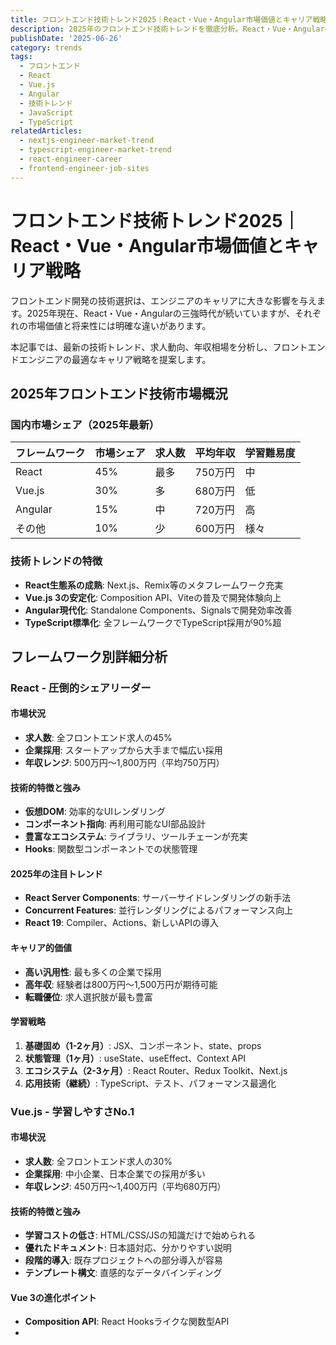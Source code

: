 ```yaml
---
title: フロントエンド技術トレンド2025｜React・Vue・Angular市場価値とキャリア戦略
description: 2025年のフロントエンド技術トレンドを徹底分析。React・Vue・Angularの市場シェア、年収相場、学習優先度、将来性まで最新情報を詳しく解説します。
publishDate: '2025-06-26'
category: trends
tags:
  - フロントエンド
  - React
  - Vue.js
  - Angular
  - 技術トレンド
  - JavaScript
  - TypeScript
relatedArticles:
  - nextjs-engineer-market-trend
  - typescript-engineer-market-trend
  - react-engineer-career
  - frontend-engineer-job-sites
---
```


# フロントエンド技術トレンド2025｜React・Vue・Angular市場価値とキャリア戦略

フロントエンド開発の技術選択は、エンジニアのキャリアに大きな影響を与えます。2025年現在、React・Vue・Angularの三強時代が続いていますが、それぞれの市場価値と将来性には明確な違いがあります。

本記事では、最新の技術トレンド、求人動向、年収相場を分析し、フロントエンドエンジニアの最適なキャリア戦略を提案します。

## 2025年フロントエンド技術市場概況

### 国内市場シェア（2025年最新）

| フレームワーク | 市場シェア | 求人数 | 平均年収 | 学習難易度 |
|----------------|------------|--------|----------|------------|
| React | 45% | 最多 | 750万円 | 中 |
| Vue.js | 30% | 多 | 680万円 | 低 |
| Angular | 15% | 中 | 720万円 | 高 |
| その他 | 10% | 少 | 600万円 | 様々 |

### 技術トレンドの特徴

- **React生態系の成熟**: Next.js、Remix等のメタフレームワーク充実
- **Vue.js 3の安定化**: Composition API、Viteの普及で開発体験向上
- **Angular現代化**: Standalone Components、Signalsで開発効率改善
- **TypeScript標準化**: 全フレームワークでTypeScript採用が90%超

## フレームワーク別詳細分析

### React - 圧倒的シェアリーダー

#### 市場状況
- **求人数**: 全フロントエンド求人の45%
- **企業採用**: スタートアップから大手まで幅広い採用
- **年収レンジ**: 500万円〜1,800万円（平均750万円）

#### 技術的特徴と強み
- **仮想DOM**: 効率的なUIレンダリング
- **コンポーネント指向**: 再利用可能なUI部品設計
- **豊富なエコシステム**: ライブラリ、ツールチェーンが充実
- **Hooks**: 関数型コンポーネントでの状態管理

#### 2025年の注目トレンド
- **React Server Components**: サーバーサイドレンダリングの新手法
- **Concurrent Features**: 並行レンダリングによるパフォーマンス向上
- **React 19**: Compiler、Actions、新しいAPIの導入

#### キャリア的価値
- **高い汎用性**: 最も多くの企業で採用
- **高年収**: 経験者は800万円〜1,500万円が期待可能
- **転職優位**: 求人選択肢が最も豊富

#### 学習戦略
1. **基礎固め（1-2ヶ月）**: JSX、コンポーネント、state、props
2. **状態管理（1ヶ月）**: useState、useEffect、Context API
3. **エコシステム（2-3ヶ月）**: React Router、Redux Toolkit、Next.js
4. **応用技術（継続）**: TypeScript、テスト、パフォーマンス最適化

### Vue.js - 学習しやすさNo.1

#### 市場状況
- **求人数**: 全フロントエンド求人の30%
- **企業採用**: 中小企業、日本企業での採用が多い
- **年収レンジ**: 450万円〜1,400万円（平均680万円）

#### 技術的特徴と強み
- **学習コストの低さ**: HTML/CSS/JSの知識だけで始められる
- **優れたドキュメント**: 日本語対応、分かりやすい説明
- **段階的導入**: 既存プロジェクトへの部分導入が容易
- **テンプレート構文**: 直感的なデータバインディング

#### Vue 3の進化ポイント
- **Composition API**: React Hooksライクな関数型API
- **<script setup>**: より簡潔な記述方法
- **Vite**: 高速な開発サーバー、ビルドツール
- **TypeScript統合**: 標準でTypeScriptサポート強化

#### キャリア的価値
- **入門最適**: 初心者が最も学習しやすい
- **日本市場強い**: 国内企業での採用率が高い
- **中堅企業需要**: 中小〜中堅企業での安定需要

#### 学習戦略
1. **基礎学習（2-3週間）**: テンプレート、ディレクティブ、イベント
2. **コンポーネント（1ヶ月）**: 単一ファイルコンポーネント、props、emit
3. **状態管理（2-3週間）**: Vuex、Pinia
4. **エコシステム（1-2ヶ月）**: Vue Router、Nuxt.js、Composition API

### Angular - エンタープライズの王者

#### 市場状況
- **求人数**: 全フロントエンド求人の15%
- **企業採用**: 大手企業、金融、官公庁での採用が中心
- **年収レンジ**: 550万円〜1,600万円（平均720万円）

#### 技術的特徴と強み
- **フルフレームワーク**: ルーティング、HTTP、テストが標準装備
- **TypeScript標準**: 初期からTypeScriptで設計
- **企業向け機能**: 大規模開発に必要な機能が豊富
- **Google製**: 長期サポート、安定性が保証

#### Angular最新動向
- **Standalone Components**: NgModuleレスな開発
- **Signals**: リアクティブプログラミングの新手法
- **Control Flow**: 新しいテンプレート制御構文
- **Angular Elements**: カスタムエレメント化

#### キャリア的価値
- **高単価案件**: 大手企業案件は高年収傾向
- **安定性**: 長期プロジェクト、保守案件が多い
- **専門性**: Angular専門家としての希少価値

#### 学習戦略
1. **TypeScript基礎（1ヶ月）**: Angular開発の前提知識
2. **Angular基礎（2ヶ月）**: コンポーネント、サービス、依存性注入
3. **ルーティング・HTTP（1ヶ月）**: SPA開発の基本機能
4. **高度な機能（継続）**: Forms、Animations、PWA

## 新興技術と注目トレンド

### メタフレームワークの台頭

#### React系
- **Next.js**: SSR/SSG、API Routes、最も人気
- **Remix**: Web標準重視、パフォーマンス最適化
- **Gatsby**: 静的サイト生成、JAMstack

#### Vue系
- **Nuxt.js**: Vue版Next.js、SSR/SSG対応
- **Quasar**: マルチプラットフォーム開発
- **VitePress**: 高速な静的サイト生成

#### その他注目技術
- **Svelte/SvelteKit**: コンパイル時最適化、軽量
- **Solid.js**: 高性能、React類似API
- **Qwik**: 瞬間的なページロード

### WebAssembly（WASM）の実用化

- **高性能計算**: ブラウザでのネイティブレベル処理
- **言語多様化**: Rust、C++、Goなどからの変換
- **実用例**: 画像処理、ゲーム、CADアプリ

### Web Components標準化

- **Custom Elements**: 再利用可能なHTML要素
- **Shadow DOM**: カプセル化されたDOM
- **フレームワーク非依存**: どのフレームワークでも利用可能

## 年収・転職市場分析

### フレームワーク別年収詳細

#### React開発者
| 経験年数 | 年収範囲 | 平均年収 |
|----------|----------|----------|
| 1-2年 | 500万円〜700万円 | 600万円 |
| 3-5年 | 650万円〜1,100万円 | 875万円 |
| 6-10年 | 900万円〜1,500万円 | 1,200万円 |
| 10年以上 | 1,200万円〜1,800万円 | 1,500万円 |

#### Vue.js開発者
| 経験年数 | 年収範囲 | 平均年収 |
|----------|----------|----------|
| 1-2年 | 450万円〜650万円 | 550万円 |
| 3-5年 | 600万円〜950万円 | 775万円 |
| 6-10年 | 800万円〜1,200万円 | 1,000万円 |
| 10年以上 | 1,000万円〜1,400万円 | 1,200万円 |

#### Angular開発者
| 経験年数 | 年収範囲 | 平均年収 |
|----------|----------|----------|
| 1-2年 | 550万円〜750万円 | 650万円 |
| 3-5年 | 700万円〜1,100万円 | 900万円 |
| 6-10年 | 950万円〜1,400万円 | 1,175万円 |
| 10年以上 | 1,200万円〜1,600万円 | 1,400万円 |

### 地域別年収相場

#### 東京
- **React**: 600万円〜1,800万円
- **Vue.js**: 550万円〜1,400万円  
- **Angular**: 650万円〜1,600万円

#### 大阪・関西
- **React**: 520万円〜1,400万円
- **Vue.js**: 480万円〜1,100万円
- **Angular**: 550万円〜1,200万円

#### その他地域
- **React**: 450万円〜1,100万円
- **Vue.js**: 400万円〜900万円
- **Angular**: 480万円〜1,000万円

## キャリア戦略別おすすめフレームワーク

### 最速で高年収を目指したい

#### おすすめ：React + TypeScript + Next.js
- **理由**: 最も求人数が多く、高年収案件豊富
- **学習順序**: React基礎 → TypeScript → Next.js → 状態管理
- **期間**: 6-9ヶ月で転職可能レベル

### 学習コストを抑えたい

#### おすすめ：Vue.js + TypeScript + Nuxt.js
- **理由**: 学習しやすく、日本市場で安定需要
- **学習順序**: Vue基礎 → Composition API → TypeScript → Nuxt.js
- **期間**: 4-6ヶ月で転職可能レベル

### 大手企業・安定志向

#### おすすめ：Angular + TypeScript
- **理由**: 大手企業、金融、官公庁での採用多数
- **学習順序**: TypeScript → Angular基礎 → 企業向け機能
- **期間**: 8-12ヶ月でプロフェッショナルレベル

### 技術力を重視したい

#### おすすめ：マルチフレームワーク + 新技術
- **戦略**: React + Vue + 新興技術（Svelte、Solid.js）
- **差別化**: フレームワーク横断的な技術理解
- **期間**: 1-2年で技術エキスパート

## 学習効率最大化戦略

### 効率的な学習順序

1. **JavaScript/TypeScript基礎（必須）**
   - ES6+の完全理解
   - 非同期処理（Promise、async/await）
   - TypeScript基本文法

2. **選択フレームワークの集中学習**
   - 公式チュートリアル完走
   - 小規模アプリ3-5個作成
   - ベストプラクティス習得

3. **エコシステム拡張**
   - ルーティング、状態管理
   - UI フレームワーク
   - テスト、ビルドツール

4. **実践プロジェクト開発**
   - ポートフォリオレベルのアプリ作成
   - CI/CD、デプロイまでの全工程
   - 実際の業務レベル品質追求

### 避けるべき学習パターン

- **フレームワーク迷子**: 複数フレームワークの同時学習
- **チュートリアル地獄**: 実際のアプリを作らない座学のみ
- **トレンド追従**: 安定していない新技術への早期飛びつき

## 2025年後半〜2026年の予測

### 技術トレンド予測

- **React**: Server Components、Compiler機能の本格普及
- **Vue.js**: Vapor Mode（軽量版）のリリース
- **Angular**: Signals完全統合、パフォーマンス大幅向上

### 市場動向予測

- **求人数**: フロントエンド全体で15-20%増加
- **年収**: インフレ調整後も5-10%上昇継続
- **新技術**: Svelte、Qwikの企業採用開始

### キャリア機会

- **フルスタック**: バックエンドスキル併用の需要増
- **パフォーマンス専門**: Core Web Vitals特化エンジニア
- **アクセシビリティ**: a11y専門家の希少価値向上

## まとめ：戦略的フレームワーク選択でキャリア加速

2025年のフロントエンドエンジニア転職市場は、以下の特徴があります。

- **React優位継続**: 最も多くの機会と高年収を提供
- **Vue.js安定成長**: 学習しやすさと日本市場での安定需要
- **Angular専門価値**: 大手企業案件での高単価維持
- **TypeScript必須**: 全フレームワークで標準化完了
- **メタフレームワーク重要**: Next.js、Nuxt.js等の習得が差別化

あなたのキャリア目標に応じて最適なフレームワークを選択し、継続的な学習で技術力を向上させることで、フロントエンドエンジニアとして成功できるでしょう。この記事を参考に、戦略的なスキル習得を進めてください。
